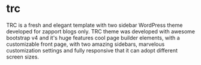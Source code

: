 # trc
TRC is a fresh and elegant template with two sidebar WordPress theme developed for zapport blogs only. TRC theme was developed with awesome bootstrap v4 and it\'s huge features cool page builder elements, with a customizable front page, with two amazing sidebars, marvelous customization settings and fully responsive that it can adopt different screen sizes.
